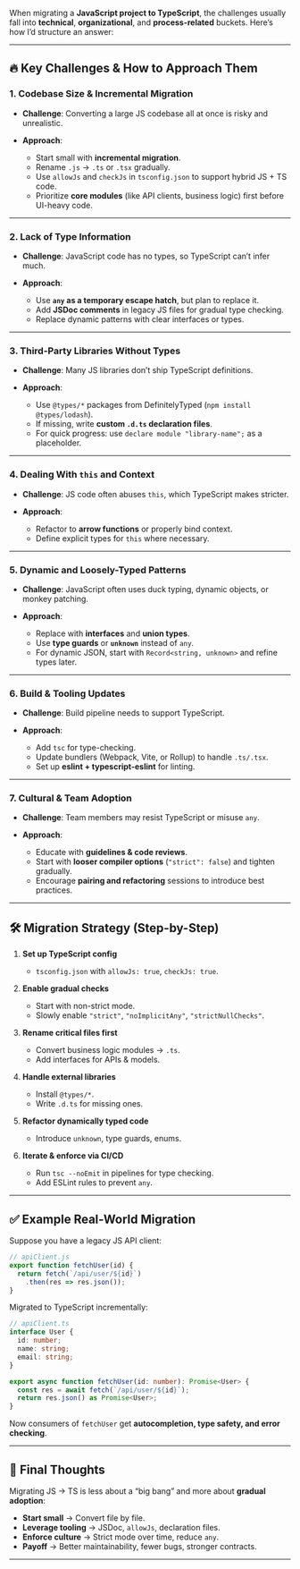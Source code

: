
When migrating a **JavaScript project to TypeScript**, the challenges usually fall into **technical**, **organizational**, and **process-related** buckets. Here’s how I’d structure an answer:

---

## 🔥 Key Challenges & How to Approach Them

### 1. **Codebase Size & Incremental Migration**

* **Challenge**: Converting a large JS codebase all at once is risky and unrealistic.
* **Approach**:

  * Start small with **incremental migration**.
  * Rename `.js` → `.ts` or `.tsx` gradually.
  * Use `allowJs` and `checkJs` in `tsconfig.json` to support hybrid JS + TS code.
  * Prioritize **core modules** (like API clients, business logic) first before UI-heavy code.

---

### 2. **Lack of Type Information**

* **Challenge**: JavaScript code has no types, so TypeScript can’t infer much.
* **Approach**:

  * Use **`any` as a temporary escape hatch**, but plan to replace it.
  * Add **JSDoc comments** in legacy JS files for gradual type checking.
  * Replace dynamic patterns with clear interfaces or types.

---

### 3. **Third-Party Libraries Without Types**

* **Challenge**: Many JS libraries don’t ship TypeScript definitions.
* **Approach**:

  * Use `@types/*` packages from DefinitelyTyped (`npm install @types/lodash`).
  * If missing, write **custom `.d.ts` declaration files**.
  * For quick progress: use `declare module "library-name";` as a placeholder.

---

### 4. **Dealing With `this` and Context**

* **Challenge**: JS code often abuses `this`, which TypeScript makes stricter.
* **Approach**:

  * Refactor to **arrow functions** or properly bind context.
  * Define explicit types for `this` where necessary.

---

### 5. **Dynamic and Loosely-Typed Patterns**

* **Challenge**: JavaScript often uses duck typing, dynamic objects, or monkey patching.
* **Approach**:

  * Replace with **interfaces** and **union types**.
  * Use **type guards** or **`unknown`** instead of `any`.
  * For dynamic JSON, start with `Record<string, unknown>` and refine types later.

---

### 6. **Build & Tooling Updates**

* **Challenge**: Build pipeline needs to support TypeScript.
* **Approach**:

  * Add `tsc` for type-checking.
  * Update bundlers (Webpack, Vite, or Rollup) to handle `.ts/.tsx`.
  * Set up **eslint + typescript-eslint** for linting.

---

### 7. **Cultural & Team Adoption**

* **Challenge**: Team members may resist TypeScript or misuse `any`.
* **Approach**:

  * Educate with **guidelines & code reviews**.
  * Start with **looser compiler options** (`"strict": false`) and tighten gradually.
  * Encourage **pairing and refactoring** sessions to introduce best practices.

---

## 🛠️ Migration Strategy (Step-by-Step)

1. **Set up TypeScript config**

   * `tsconfig.json` with `allowJs: true`, `checkJs: true`.

2. **Enable gradual checks**

   * Start with non-strict mode.
   * Slowly enable `"strict"`, `"noImplicitAny"`, `"strictNullChecks"`.

3. **Rename critical files first**

   * Convert business logic modules → `.ts`.
   * Add interfaces for APIs & models.

4. **Handle external libraries**

   * Install `@types/*`.
   * Write `.d.ts` for missing ones.

5. **Refactor dynamically typed code**

   * Introduce `unknown`, type guards, enums.

6. **Iterate & enforce via CI/CD**

   * Run `tsc --noEmit` in pipelines for type checking.
   * Add ESLint rules to prevent `any`.

---

## ✅ Example Real-World Migration

Suppose you have a legacy JS API client:

```js
// apiClient.js
export function fetchUser(id) {
  return fetch(`/api/user/${id}`)
    .then(res => res.json());
}
```

Migrated to TypeScript incrementally:

```ts
// apiClient.ts
interface User {
  id: number;
  name: string;
  email: string;
}

export async function fetchUser(id: number): Promise<User> {
  const res = await fetch(`/api/user/${id}`);
  return res.json() as Promise<User>;
}
```

Now consumers of `fetchUser` get **autocompletion, type safety, and error checking**.

---

## 🎯 Final Thoughts

Migrating JS → TS is less about a “big bang” and more about **gradual adoption**:

* **Start small** → Convert file by file.
* **Leverage tooling** → JSDoc, `allowJs`, declaration files.
* **Enforce culture** → Strict mode over time, reduce `any`.
* **Payoff** → Better maintainability, fewer bugs, stronger contracts.

---
